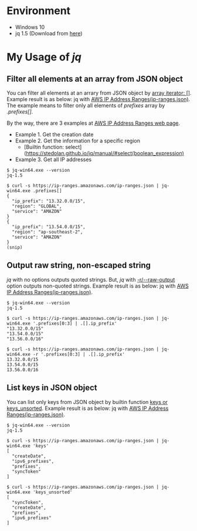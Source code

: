 # Environment
- Windows 10
- jq 1.5 (Download from [here](https://stedolan.github.io/jq/download/#windows))

# My Usage of *jq*
## Filter all elements at an array from JSON object
You can filter all elements at an arrary from JSON object by [array iterator: \[\]](https://stedolan.github.io/jq/manual/#Array/ObjectValueIterator:.[]). Example result is as below: jq with [AWS IP Address Ranges(ip-ranges.json)](https://docs.aws.amazon.com/general/latest/gr/aws-ip-ranges.html). The example means to filter only all elements of *prefixes* array by *.prefixes[]*.

By the way, there are 3 examples at [AWS IP Address Ranges web page](https://docs.aws.amazon.com/general/latest/gr/aws-ip-ranges.html#jq-examples).
- Example 1. Get the creation date
- Example 2. Get the information for a specific region
  * [Builtin function: select](https://stedolan.github.io/jq/manual/#select(boolean_expression)
- Example 3. Get all IP addresses

```
$ jq-win64.exe --version
jq-1.5

$ curl -s https://ip-ranges.amazonaws.com/ip-ranges.json | jq-win64.exe .prefixes[]
{
  "ip_prefix": "13.32.0.0/15",
  "region": "GLOBAL",
  "service": "AMAZON"
}
{
  "ip_prefix": "13.54.0.0/15",
  "region": "ap-southeast-2",
  "service": "AMAZON"
}
(snip)
```

## Output raw string, non-escaped string
*jq* with no options outputs quoted strings. But, *jq* with [-r/--raw-output](https://stedolan.github.io/jq/manual/#Invokingjq) option outputs non-quoted strings. Example result is as below: jq with [AWS IP Address Ranges(ip-ranges.json)](https://docs.aws.amazon.com/general/latest/gr/aws-ip-ranges.html).

```
$ jq-win64.exe --version
jq-1.5

$ curl -s https://ip-ranges.amazonaws.com/ip-ranges.json | jq-win64.exe '.prefixes[0:3] | .[].ip_prefix'
"13.32.0.0/15"
"13.54.0.0/15"
"13.56.0.0/16"

$ curl -s https://ip-ranges.amazonaws.com/ip-ranges.json | jq-win64.exe -r '.prefixes[0:3] | .[].ip_prefix'
13.32.0.0/15
13.54.0.0/15
13.56.0.0/16
```

## List keys in JSON object
You can list only keys from JSON object by builtin function [keys or keys_unsorted](https://stedolan.github.io/jq/manual/#keys,keys_unsorted). Example result is as below: jq with [AWS IP Address Ranges(ip-ranges.json)](https://docs.aws.amazon.com/general/latest/gr/aws-ip-ranges.html).
```
$ jq-win64.exe --version
jq-1.5

$ curl -s https://ip-ranges.amazonaws.com/ip-ranges.json | jq-win64.exe 'keys'
[
  "createDate",
  "ipv6_prefixes",
  "prefixes",
  "syncToken"
]

$ curl -s https://ip-ranges.amazonaws.com/ip-ranges.json | jq-win64.exe 'keys_unsorted'
[
  "syncToken",
  "createDate",
  "prefixes",
  "ipv6_prefixes"
]
```
